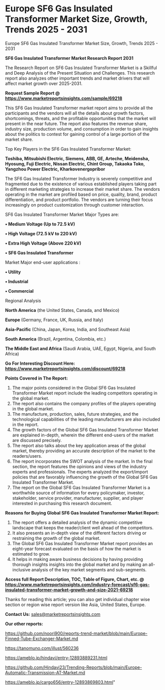 # Europe SF6 Gas Insulated Transformer Market Size, Growth, Trends 2025 - 2031
Europe SF6 Gas Insulated Transformer Market Size, Growth, Trends 2025 - 2031

<strong>SF6 Gas Insulated Transformer Market Research Report 2031</strong>

The Research Report on SF6 Gas Insulated Transformer Market is a Skillful and Deep Analysis of the Present Situation and Challenges. This research report also analyzes other important trends and market drivers that will affect market growth over 2025-2031.

<strong>Request Sample Report @ <a href=https://www.marketreportsinsights.com/sample/69218>https://www.marketreportsinsights.com/sample/69218</a></strong>

This SF6 Gas Insulated Transformer market report aims to provide all the participants and the vendors will all the details about growth factors, shortcomings, threats, and the profitable opportunities that the market will present in the near future. The report also features the revenue share, industry size, production volume, and consumption in order to gain insights about the politics to contest for gaining control of a large portion of the market share.

Top Key Players in the SF6 Gas Insulated Transformer Market:

<strong>Toshiba, Mitsubishi Electric, Siemens, ABB, GE, Arteche, Meidensha, Hyosung, Fuji Electric, Nissan Electric, Chint Group, Takaoka Toko, Yangzhou Power Electric, Kharkovenergopribor</strong>

The SF6 Gas Insulated Transformer Industry is severely competitive and fragmented due to the existence of various established players taking part in different marketing strategies to increase their market share. The vendors operating in the market are profiled based on price, quality, brand, product differentiation, and product portfolio. The vendors are turning their focus increasingly on product customization through customer interaction.

SF6 Gas Insulated Transformer Market Major Types are:

<strong>• Medium Voltage (Up to 72.5 kV)

• High Voltage (72.5 kV to 220 kV)

• Extra High Voltage (Above 220 kV)

• SF6 Gas Insulated Transformer</strong>

Market Major end-user applications :

<strong>• Utility

• Industrial

• Commercial</strong>

Regional Analysis

</u><strong><b>North America</b></strong> (the United States, Canada, and Mexico)

<strong><b>Europe </b></strong>(Germany, France, UK, Russia, and Italy)

<strong><b>Asia-Pacific</b></strong> (China, Japan, Korea, India, and Southeast Asia)

<strong><b>South America</b></strong> (Brazil, Argentina, Colombia, etc.)

<strong><b>The Middle East and Africa</b></strong> (Saudi Arabia, UAE, Egypt, Nigeria, and South Africa)

<strong>Go For Interesting Discount Here: <a href=https://www.marketreportsinsights.com/discount/69218>https://www.marketreportsinsights.com/discount/69218</a></strong>

<strong>Points Covered in The Report:</strong>
<ol>
  <li>The major points considered in the Global SF6 Gas Insulated Transformer Market report include the leading competitors operating in the global market.</li>
  <li>The report also contains the company profiles of the players operating in the global market.</li>
  <li>The manufacture, production, sales, future strategies, and the technological capabilities of the leading manufacturers are also included in the report.</li>
  <li>The growth factors of the Global SF6 Gas Insulated Transformer Market are explained in-depth, wherein the different end-users of the market are discussed precisely.</li>
  <li>The report also talks about the key application areas of the global market, thereby providing an accurate description of the market to the readers/users.</li>
  <li>The report incorporates the SWOT analysis of the market. In the final section, the report features the opinions and views of the industry experts and professionals. The experts analyzed the export/import policies that are favorably influencing the growth of the Global SF6 Gas Insulated Transformer Market.</li>
  <li>The report on the Global SF6 Gas Insulated Transformer Market is a worthwhile source of information for every policymaker, investor, stakeholder, service provider, manufacturer, supplier, and player interested in purchasing this research document.</li>
</ol>
<strong>Reasons for Buying Global SF6 Gas Insulated Transformer Market Report:</strong>

<ol>
  <li>The report offers a detailed analysis of the dynamic competitive landscape that keeps the reader/client well ahead of the competitors.</li>
  <li>It also presents an in-depth view of the different factors driving or restraining the growth of the global market.</li>
  <li>The Global SF6 Gas Insulated Transformer Market report provides an eight-year forecast evaluated on the basis of how the market is estimated to grow.</li>
  <li>It helps in making aware business decisions by having providing thorough insights insights into the global market and by making an all-inclusive analysis of the key market segments and sub-segments.</li>
</ol>
<strong>Access full Report Description, TOC, Table of Figure, Chart, etc. @ <a href=https://www.marketreportsinsights.com/industry-forecast/sf6-gas-insulated-transformer-market-growth-and-size-2021-69218>https://www.marketreportsinsights.com/industry-forecast/sf6-gas-insulated-transformer-market-growth-and-size-2021-69218</a></strong>


Thanks for reading this article; you can also get individual chapter wise section or region wise report version like Asia, United States, Europe.

<strong>Contact Us:</strong>
sales@marketreportsinsights.com

<strong>Our other reports:</strong>

<a href=https://github.com/noori900/reports-trend-market/blob/main/Europe-Finned-Tube-Exchanger-Market.md>https://github.com/noori900/reports-trend-market/blob/main/Europe-Finned-Tube-Exchanger-Market.md</a>

<a href=https://tanomuno.com/illust/560236>https://tanomuno.com/illust/560236</a>

<a href=https://ameblo.jp/hindavi/entry-12893889231.html>https://ameblo.jp/hindavi/entry-12893889231.html</a>

<a href=https://github.com/Hindavi23/Trending-Reports/blob/main/Europe-Automatic-Transmission-AT-Market.md>https://github.com/Hindavi23/Trending-Reports/blob/main/Europe-Automatic-Transmission-AT-Market.md</a>

<a href=https://ameblo.jp/cargo656/entry-12893869803.html>https://ameblo.jp/cargo656/entry-12893869803.html</a>"
